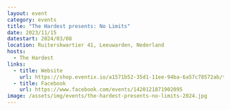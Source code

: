 ```yaml
---
layout: event
category: events
title: "The Hardest presents: No Limits"
date: 2023/11/15
datestart: 2024/03/08
location: Ruiterskwartier 41, Leeuwarden, Nederland
hosts:
  - The Hardest
links:
  - title: Website
    url: https://shop.eventix.io/a1571b52-35d1-11ee-94ba-6a57c78572ab/tickets
  - title: Facebook
    url: https://www.facebook.com/events/1420121871902095
image: /assets/img/events/the-hardest-presents-no-limits-2024.jpg
---
```

